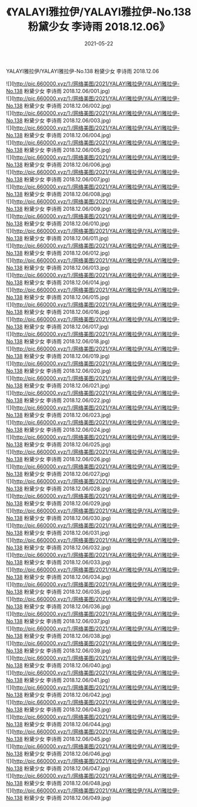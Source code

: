 ﻿---
layout: post
title:  《YALAYI雅拉伊/YALAYI雅拉伊-No.138 粉黛少女 李诗雨 2018.12.06》
date:   2021-05-22
img: http://pic.660000.xyz/1:/网络美图/2021/YALAYI雅拉伊/YALAYI雅拉伊-No.138 粉黛少女 李诗雨 2018.12.06/000.jpg
categories: [美女, 清纯, 唯美]
---

YALAYI雅拉伊/YALAYI雅拉伊-No.138 粉黛少女 李诗雨 2018.12.06

 ![](http://pic.660000.xyz/1:/网络美图/2021/YALAYI雅拉伊/YALAYI雅拉伊-No.138 粉黛少女 李诗雨 2018.12.06/001.jpg) <br>![](http://pic.660000.xyz/1:/网络美图/2021/YALAYI雅拉伊/YALAYI雅拉伊-No.138 粉黛少女 李诗雨 2018.12.06/002.jpg) <br>![](http://pic.660000.xyz/1:/网络美图/2021/YALAYI雅拉伊/YALAYI雅拉伊-No.138 粉黛少女 李诗雨 2018.12.06/003.jpg) <br>![](http://pic.660000.xyz/1:/网络美图/2021/YALAYI雅拉伊/YALAYI雅拉伊-No.138 粉黛少女 李诗雨 2018.12.06/004.jpg) <br>![](http://pic.660000.xyz/1:/网络美图/2021/YALAYI雅拉伊/YALAYI雅拉伊-No.138 粉黛少女 李诗雨 2018.12.06/005.jpg) <br>![](http://pic.660000.xyz/1:/网络美图/2021/YALAYI雅拉伊/YALAYI雅拉伊-No.138 粉黛少女 李诗雨 2018.12.06/006.jpg) <br>![](http://pic.660000.xyz/1:/网络美图/2021/YALAYI雅拉伊/YALAYI雅拉伊-No.138 粉黛少女 李诗雨 2018.12.06/007.jpg) <br>![](http://pic.660000.xyz/1:/网络美图/2021/YALAYI雅拉伊/YALAYI雅拉伊-No.138 粉黛少女 李诗雨 2018.12.06/008.jpg) <br>![](http://pic.660000.xyz/1:/网络美图/2021/YALAYI雅拉伊/YALAYI雅拉伊-No.138 粉黛少女 李诗雨 2018.12.06/009.jpg) <br>![](http://pic.660000.xyz/1:/网络美图/2021/YALAYI雅拉伊/YALAYI雅拉伊-No.138 粉黛少女 李诗雨 2018.12.06/010.jpg) <br>![](http://pic.660000.xyz/1:/网络美图/2021/YALAYI雅拉伊/YALAYI雅拉伊-No.138 粉黛少女 李诗雨 2018.12.06/011.jpg) <br>![](http://pic.660000.xyz/1:/网络美图/2021/YALAYI雅拉伊/YALAYI雅拉伊-No.138 粉黛少女 李诗雨 2018.12.06/012.jpg) <br>![](http://pic.660000.xyz/1:/网络美图/2021/YALAYI雅拉伊/YALAYI雅拉伊-No.138 粉黛少女 李诗雨 2018.12.06/013.jpg) <br>![](http://pic.660000.xyz/1:/网络美图/2021/YALAYI雅拉伊/YALAYI雅拉伊-No.138 粉黛少女 李诗雨 2018.12.06/014.jpg) <br>![](http://pic.660000.xyz/1:/网络美图/2021/YALAYI雅拉伊/YALAYI雅拉伊-No.138 粉黛少女 李诗雨 2018.12.06/015.jpg) <br>![](http://pic.660000.xyz/1:/网络美图/2021/YALAYI雅拉伊/YALAYI雅拉伊-No.138 粉黛少女 李诗雨 2018.12.06/016.jpg) <br>![](http://pic.660000.xyz/1:/网络美图/2021/YALAYI雅拉伊/YALAYI雅拉伊-No.138 粉黛少女 李诗雨 2018.12.06/017.jpg) <br>![](http://pic.660000.xyz/1:/网络美图/2021/YALAYI雅拉伊/YALAYI雅拉伊-No.138 粉黛少女 李诗雨 2018.12.06/018.jpg) <br>![](http://pic.660000.xyz/1:/网络美图/2021/YALAYI雅拉伊/YALAYI雅拉伊-No.138 粉黛少女 李诗雨 2018.12.06/019.jpg) <br>![](http://pic.660000.xyz/1:/网络美图/2021/YALAYI雅拉伊/YALAYI雅拉伊-No.138 粉黛少女 李诗雨 2018.12.06/020.jpg) <br>![](http://pic.660000.xyz/1:/网络美图/2021/YALAYI雅拉伊/YALAYI雅拉伊-No.138 粉黛少女 李诗雨 2018.12.06/021.jpg) <br>![](http://pic.660000.xyz/1:/网络美图/2021/YALAYI雅拉伊/YALAYI雅拉伊-No.138 粉黛少女 李诗雨 2018.12.06/022.jpg) <br>![](http://pic.660000.xyz/1:/网络美图/2021/YALAYI雅拉伊/YALAYI雅拉伊-No.138 粉黛少女 李诗雨 2018.12.06/023.jpg) <br>![](http://pic.660000.xyz/1:/网络美图/2021/YALAYI雅拉伊/YALAYI雅拉伊-No.138 粉黛少女 李诗雨 2018.12.06/024.jpg) <br>![](http://pic.660000.xyz/1:/网络美图/2021/YALAYI雅拉伊/YALAYI雅拉伊-No.138 粉黛少女 李诗雨 2018.12.06/025.jpg) <br>![](http://pic.660000.xyz/1:/网络美图/2021/YALAYI雅拉伊/YALAYI雅拉伊-No.138 粉黛少女 李诗雨 2018.12.06/026.jpg) <br>![](http://pic.660000.xyz/1:/网络美图/2021/YALAYI雅拉伊/YALAYI雅拉伊-No.138 粉黛少女 李诗雨 2018.12.06/027.jpg) <br>![](http://pic.660000.xyz/1:/网络美图/2021/YALAYI雅拉伊/YALAYI雅拉伊-No.138 粉黛少女 李诗雨 2018.12.06/028.jpg) <br>![](http://pic.660000.xyz/1:/网络美图/2021/YALAYI雅拉伊/YALAYI雅拉伊-No.138 粉黛少女 李诗雨 2018.12.06/029.jpg) <br>![](http://pic.660000.xyz/1:/网络美图/2021/YALAYI雅拉伊/YALAYI雅拉伊-No.138 粉黛少女 李诗雨 2018.12.06/030.jpg) <br>![](http://pic.660000.xyz/1:/网络美图/2021/YALAYI雅拉伊/YALAYI雅拉伊-No.138 粉黛少女 李诗雨 2018.12.06/031.jpg) <br>![](http://pic.660000.xyz/1:/网络美图/2021/YALAYI雅拉伊/YALAYI雅拉伊-No.138 粉黛少女 李诗雨 2018.12.06/032.jpg) <br>![](http://pic.660000.xyz/1:/网络美图/2021/YALAYI雅拉伊/YALAYI雅拉伊-No.138 粉黛少女 李诗雨 2018.12.06/033.jpg) <br>![](http://pic.660000.xyz/1:/网络美图/2021/YALAYI雅拉伊/YALAYI雅拉伊-No.138 粉黛少女 李诗雨 2018.12.06/034.jpg) <br>![](http://pic.660000.xyz/1:/网络美图/2021/YALAYI雅拉伊/YALAYI雅拉伊-No.138 粉黛少女 李诗雨 2018.12.06/035.jpg) <br>![](http://pic.660000.xyz/1:/网络美图/2021/YALAYI雅拉伊/YALAYI雅拉伊-No.138 粉黛少女 李诗雨 2018.12.06/036.jpg) <br>![](http://pic.660000.xyz/1:/网络美图/2021/YALAYI雅拉伊/YALAYI雅拉伊-No.138 粉黛少女 李诗雨 2018.12.06/037.jpg) <br>![](http://pic.660000.xyz/1:/网络美图/2021/YALAYI雅拉伊/YALAYI雅拉伊-No.138 粉黛少女 李诗雨 2018.12.06/038.jpg) <br>![](http://pic.660000.xyz/1:/网络美图/2021/YALAYI雅拉伊/YALAYI雅拉伊-No.138 粉黛少女 李诗雨 2018.12.06/039.jpg) <br>![](http://pic.660000.xyz/1:/网络美图/2021/YALAYI雅拉伊/YALAYI雅拉伊-No.138 粉黛少女 李诗雨 2018.12.06/040.jpg) <br>![](http://pic.660000.xyz/1:/网络美图/2021/YALAYI雅拉伊/YALAYI雅拉伊-No.138 粉黛少女 李诗雨 2018.12.06/041.jpg) <br>![](http://pic.660000.xyz/1:/网络美图/2021/YALAYI雅拉伊/YALAYI雅拉伊-No.138 粉黛少女 李诗雨 2018.12.06/042.jpg) <br>![](http://pic.660000.xyz/1:/网络美图/2021/YALAYI雅拉伊/YALAYI雅拉伊-No.138 粉黛少女 李诗雨 2018.12.06/043.jpg) <br>![](http://pic.660000.xyz/1:/网络美图/2021/YALAYI雅拉伊/YALAYI雅拉伊-No.138 粉黛少女 李诗雨 2018.12.06/044.jpg) <br>![](http://pic.660000.xyz/1:/网络美图/2021/YALAYI雅拉伊/YALAYI雅拉伊-No.138 粉黛少女 李诗雨 2018.12.06/045.jpg) <br>![](http://pic.660000.xyz/1:/网络美图/2021/YALAYI雅拉伊/YALAYI雅拉伊-No.138 粉黛少女 李诗雨 2018.12.06/046.jpg) <br>![](http://pic.660000.xyz/1:/网络美图/2021/YALAYI雅拉伊/YALAYI雅拉伊-No.138 粉黛少女 李诗雨 2018.12.06/047.jpg) <br>![](http://pic.660000.xyz/1:/网络美图/2021/YALAYI雅拉伊/YALAYI雅拉伊-No.138 粉黛少女 李诗雨 2018.12.06/048.jpg) <br>![](http://pic.660000.xyz/1:/网络美图/2021/YALAYI雅拉伊/YALAYI雅拉伊-No.138 粉黛少女 李诗雨 2018.12.06/049.jpg) <br>